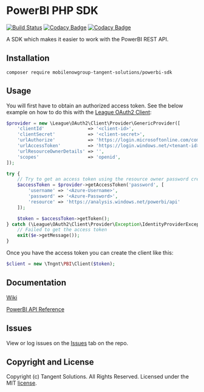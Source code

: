 PowerBI PHP SDK
===============

[![Build Status](https://travis-ci.org/TangentSolutions/PowerBI-SDK-PHP.svg?branch=master)](https://travis-ci.org/TangentSolutions/PowerBI-SDK-PHP)
[![Codacy Badge](https://api.codacy.com/project/badge/Coverage/8d81e2066715457d97957054c8b1bb57)](https://www.codacy.com/app/TangentSolutions/PowerBI-SDK-PHP?utm_source=github.com&utm_medium=referral&utm_content=TangentSolutions/PowerBI-SDK-PHP&utm_campaign=Badge_Coverage)
[![Codacy Badge](https://api.codacy.com/project/badge/Grade/8d81e2066715457d97957054c8b1bb57)](https://www.codacy.com/app/TangentSolutions/PowerBI-SDK-PHP?utm_source=github.com&amp;utm_medium=referral&amp;utm_content=TangentSolutions/PowerBI-SDK-PHP&amp;utm_campaign=Badge_Grade)

A SDK which makes it easier to work with the PowerBI REST API.

## Installation

```
composer require mobilenowgroup-tangent-solutions/powerbi-sdk
```

## Usage

You will first have to obtain an authorized access token. See the below
example on how to do this with the [League OAuth2 Client](https://github.com/thephpleague/oauth2-client):

```php
$provider = new \League\OAuth2\Client\Provider\GenericProvider([
    'clientId'                => '<client-id>',
    'clientSecret'            => '<client-secret>',
    'urlAuthorize'            => 'https://login.microsoftonline.com/common/oauth2/v2.0/authorize',
    'urlAccessToken'          => 'https://login.windows.net/<tenant-id>/oauth2/token',
    'urlResourceOwnerDetails' => '',
    'scopes'                  => 'openid',
]);

try {
    // Try to get an access token using the resource owner password credentials grant.
    $accessToken = $provider->getAccessToken('password', [
        'username' => '<Azure-Username>',
        'password' => '<Azure-Password>',
        'resource' => 'https://analysis.windows.net/powerbi/api'
    ]);

    $token = $accessToken->getToken();
} catch (\League\OAuth2\Client\Provider\Exception\IdentityProviderException $e) {
    // Failed to get the access token
    exit($e->getMessage());
}
```

Once you have the access token you can create the client like this:

```php
$client = new \Tngnt\PBI\Client($token);
```

## Documentation

[Wiki](https://github.com/TangentSolutions/PowerBI-SDK-PHP/wiki)

[PowerBI API Reference](https://msdn.microsoft.com/en-us/library/mt147898.aspx)

## Issues

View or log issues on the [Issues](https://github.com/microsoftgraph/msgraph-sdk-php/issues) tab on the repo.

## Copyright and License

Copyright (c) Tangent Solutions. All Rights Reserved. Licensed under the MIT [license](LICENSE).
